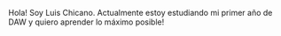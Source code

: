 Hola! Soy Luis Chicano. Actualmente estoy estudiando mi primer año de DAW y quiero aprender lo máximo posible!


<!---
LuisChicano/LuisChicano is a ✨ special ✨ repository because its `README.md` (this file) appears on your GitHub profile.
You can click the Preview link to take a look at your changes.
--->
